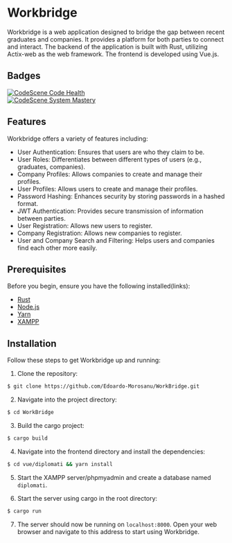 # Workbridge

Workbridge is a web application designed to bridge the gap between recent graduates and companies. It provides a platform for both parties to connect and interact. The backend of the application is built with Rust, utilizing Actix-web as the web framework. The frontend is developed using Vue.js.

## Badges

[![CodeScene Code Health](https://codescene.io/projects/53238/status-badges/code-health)](https://codescene.io/projects/53238) <br>
[![CodeScene System Mastery](https://codescene.io/projects/53238/status-badges/system-mastery)](https://codescene.io/projects/53238)

## Features

Workbridge offers a variety of features including:

- User Authentication: Ensures that users are who they claim to be.
- User Roles: Differentiates between different types of users (e.g., graduates, companies).
- Company Profiles: Allows companies to create and manage their profiles.
- User Profiles: Allows users to create and manage their profiles.
- Password Hashing: Enhances security by storing passwords in a hashed format.
- JWT Authentication: Provides secure transmission of information between parties.
- User Registration: Allows new users to register.
- Company Registration: Allows new companies to register.
- User and Company Search and Filtering: Helps users and companies find each other more easily.

## Prerequisites

Before you begin, ensure you have the following installed(links):

- [Rust](https://www.rust-lang.org/tools/install)
- [Node.js](https://nodejs.org/en/download/)
- [Yarn](https://classic.yarnpkg.com/en/docs/install)
- [XAMPP](https://www.apachefriends.org/index.html)

## Installation

Follow these steps to get Workbridge up and running:

1. Clone the repository:
```bash
$ git clone https://github.com/Edoardo-Morosanu/WorkBridge.git
```
2. Navigate into the project directory:
``` bash
$ cd WorkBridge
```
3. Build the cargo project:
``` bash
$ cargo build
```
4. Navigate into the frontend directory and install the dependencies:
``` bash
$ cd vue/diplomati && yarn install
```
5. Start the XAMPP server/phpmyadmin and create a database named `diplomati`.

6. Start the server using cargo in the root directory:
``` bash
$ cargo run
```
7. The server should now be running on `localhost:8000`. Open your web browser and navigate to this address to start using Workbridge.
